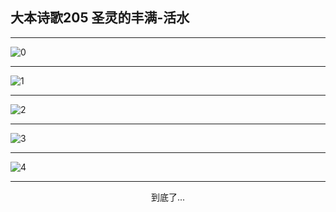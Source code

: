 
## 大本诗歌205 圣灵的丰满-活水
        
<div id="aplayer0"></div>

---

<img alt="0" data-original="https://cdn.jsdelivr.net/gh/k34869/shi/data/d0205/0">

---

<img alt="1" data-original="https://cdn.jsdelivr.net/gh/k34869/shi/data/d0205/1">

---

<img alt="2" data-original="https://cdn.jsdelivr.net/gh/k34869/shi/data/d0205/2">

---

<img alt="3" data-original="https://cdn.jsdelivr.net/gh/k34869/shi/data/d0205/3">

---

<img alt="4" data-original="https://cdn.jsdelivr.net/gh/k34869/shi/data/d0205/4">

---

<p style="text-align: center">到底了...</p>

<script src="/js/dist-view.js"></script>

<script>
MAIN.id = 'd0205';
        
const ap0 = new APlayer({
    container: document.getElementById('aplayer0'),
    volume: 1,
    loop: 'none',
    preload: 'none',
    audio: [{
        name: '大本诗歌205.mp3',
        artist: '大本诗歌',
        url: 'https://res.wx.qq.com/voice/getvoice?mediaid=MzI0NTk3MDM5M18yMjQ3NDkwMTI5',
        cover: '/favicon'
    }]
});
</script>
